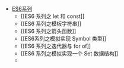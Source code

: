 - [ES6系列](https://github.com/mqyqingfeng/Blog/labels/ES6%E7%B3%BB%E5%88%97)
	- [[ES6 系列之 let 和 const]]
	- [[ES6 系列之模板字符串]]
	- [[ES6 系列之箭头函数]]
	- [[ES6系列之模拟实现 Symbol 类型]]
	- [[ES6 系列之迭代器与 for of]]
	- [[ES6 系列之模拟实现一个 Set 数据结构]]
	-